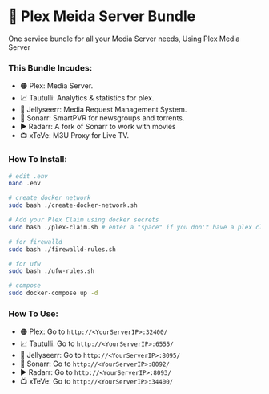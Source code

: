 # 🐋 Plex Meida Server Bundle
One service bundle for all your Media Server needs, Using Plex Media Server 

### This Bundle Incudes:
- 🟠 Plex: Media Server.
- 📈 Tautulli: Analytics & statistics for plex.
- 🐙 Jellyseerr: Media Request Management System.
- 🔷 Sonarr: SmartPVR for newsgroups and torrents.
- ▶️ Radarr: A fork of Sonarr to work with movies
- 📺 xTeVe: M3U Proxy for Live TV.

### How To Install:
```sh
# edit .env
nano .env

# create docker network
sudo bash ./create-docker-network.sh

# Add your Plex Claim using docker secrets
sudo bash ./plex-claim.sh # enter a "space" if you don't have a plex claim

# for firewalld
sudo bash ./firewalld-rules.sh

# for ufw
sudo bash ./ufw-rules.sh

# compose
sudo docker-compose up -d

```

### How To Use:
- 🟠 Plex: Go to `http://<YourServerIP>:32400/`
- 📈 Tautulli: Go to `http://<YourServerIP>:6555/`
- 🐙 Jellyseerr: Go to `http://<YourServerIP>:8095/`
- 🔷 Sonarr: Go to `http://<YourServerIP>:8092/`
- ▶️ Radarr: Go to `http://<YourServerIP>:8093/`
- 📺 xTeVe: Go to `http://<YourServerIP>:34400/`
